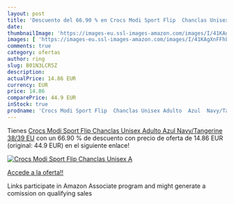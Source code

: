 ```yaml
---
layout: post
title: 'Descuento del 66.90 % en Crocs Modi Sport Flip  Chanclas Unisex A'
date: 
thumbnailImage: 'https://images-eu.ssl-images-amazon.com/images/I/41KAgXnFFhL._SL200_.jpg'
images: [ 'https://images-eu.ssl-images-amazon.com/images/I/41KAgXnFFhL._SL200_.jpg' ]
comments: true
category: ofertas
author: ring
slug: B01N3LCR5Z
description:
actualPrice: 14.86 EUR
currency: EUR
price: 14.86
comparePrice: 44.9 EUR
inStock: true
prodname: 'Crocs Modi Sport Flip  Chanclas Unisex Adulto  Azul  Navy/Tangerine   38/39 EU'
---
```


Tienes [Crocs Modi Sport Flip  Chanclas Unisex Adulto  Azul  Navy/Tangerine   38/39 EU](https://www.amazon.es/dp/B01N3LCR5Z/?tag=tolees-21) con un 66.90 % de descuento con precio de oferta de 14.86 EUR (original: 44.9 EUR) en el siguiente enlace!

[![Crocs Modi Sport Flip  Chanclas Unisex A](https://images-eu.ssl-images-amazon.com/images/I/41KAgXnFFhL._SL200_.jpg)](https://www.amazon.es/dp/B01N3LCR5Z/?tag=tolees-21)

[Accede a la oferta!!](https://www.amazon.es/dp/B01N3LCR5Z/?tag=tolees-21)

Links participate in Amazon Associate program and might generate a comission on qualifying sales


